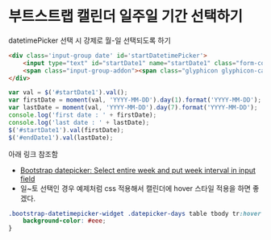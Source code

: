 # 부트스트랩 캘린더 일주일 기간 선택하기
datetimePicker 선택 시 강제로 월-일 선택되도록 하기

```html
<div class='input-group date' id='startDatetimePicker'>
    <input type="text" id="startDate1" name="startDate1" class="form-control" th:value="${startDate1}" />
    <span class="input-group-addon"><span class="glyphicon glyphicon-calendar"></span></span>
</div>

```

```javascript
var val = $('#startDate1').val();
var firstDate = moment(val, 'YYYY-MM-DD').day(1).format('YYYY-MM-DD');
var lastDate = moment(val, 'YYYY-MM-DD').day(7).format('YYYY-MM-DD');
console.log('first date : ' + firstDate);
console.log('last date : ' + lastDate);
$('#startDate1').val(firstDate);
$('#endDate1').val(lastDate);
```

아래 링크 참조함

- [Bootstrap datepicker: Select entire week and put week interval in input field](https://stackoverflow.com/questions/28713964/bootstrap-datepicker-select-entire-week-and-put-week-interval-in-input-field/34129546)
- 일~토 선택인 경우 예제처럼 css 적용해서 캘린더에 hover 스타일 적용을 하면 좋겠다.
```css
.bootstrap-datetimepicker-widget .datepicker-days table tbody tr:hover {
    background-color: #eee;
}
```